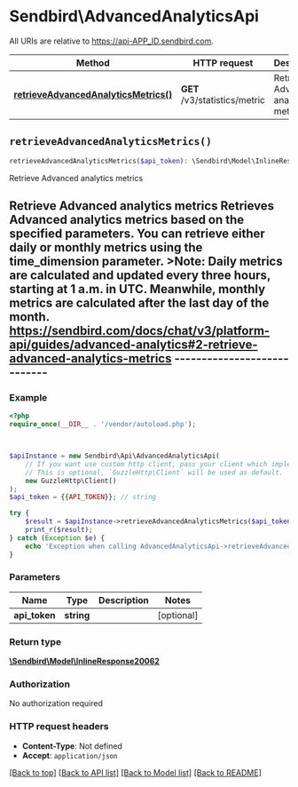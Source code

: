 # Sendbird\AdvancedAnalyticsApi

All URIs are relative to https://api-APP_ID.sendbird.com.

Method | HTTP request | Description
------------- | ------------- | -------------
[**retrieveAdvancedAnalyticsMetrics()**](AdvancedAnalyticsApi.md#retrieveAdvancedAnalyticsMetrics) | **GET** /v3/statistics/metric | Retrieve Advanced analytics metrics


## `retrieveAdvancedAnalyticsMetrics()`

```php
retrieveAdvancedAnalyticsMetrics($api_token): \Sendbird\Model\InlineResponse20062
```

Retrieve Advanced analytics metrics

## Retrieve Advanced analytics metrics  Retrieves Advanced analytics metrics based on the specified parameters. You can retrieve either daily or monthly metrics using the time_dimension parameter.  >__Note__: Daily metrics are calculated and updated every three hours, starting at 1 a.m. in UTC. Meanwhile, monthly metrics are calculated after the last day of the month.  https://sendbird.com/docs/chat/v3/platform-api/guides/advanced-analytics#2-retrieve-advanced-analytics-metrics ----------------------------

### Example

```php
<?php
require_once(__DIR__ . '/vendor/autoload.php');



$apiInstance = new Sendbird\Api\AdvancedAnalyticsApi(
    // If you want use custom http client, pass your client which implements `GuzzleHttp\ClientInterface`.
    // This is optional, `GuzzleHttp\Client` will be used as default.
    new GuzzleHttp\Client()
);
$api_token = {{API_TOKEN}}; // string

try {
    $result = $apiInstance->retrieveAdvancedAnalyticsMetrics($api_token);
    print_r($result);
} catch (Exception $e) {
    echo 'Exception when calling AdvancedAnalyticsApi->retrieveAdvancedAnalyticsMetrics: ', $e->getMessage(), PHP_EOL;
}
```

### Parameters

Name | Type | Description  | Notes
------------- | ------------- | ------------- | -------------
 **api_token** | **string**|  | [optional]

### Return type

[**\Sendbird\Model\InlineResponse20062**](../Model/InlineResponse20062.md)

### Authorization

No authorization required

### HTTP request headers

- **Content-Type**: Not defined
- **Accept**: `application/json`

[[Back to top]](#) [[Back to API list]](../../README.md#endpoints)
[[Back to Model list]](../../README.md#models)
[[Back to README]](../../README.md)
